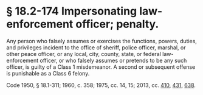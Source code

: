# § 18.2-174 Impersonating law-enforcement officer; penalty.

<p>Any person who falsely assumes or exercises the functions, powers, duties, and privileges incident to the office of sheriff, police officer, marshal, or other peace officer, or any local, city, county, state, or federal law-enforcement officer, or who falsely assumes or pretends to be any such officer, is guilty of a Class 1 misdemeanor. A second or subsequent offense is punishable as a Class 6 felony.</p><p>Code 1950, § 18.1-311; 1960, c. 358; 1975, cc. 14, 15; 2013, cc. <a href='http://lis.virginia.gov/cgi-bin/legp604.exe?131+ful+CHAP0410'>410</a>, <a href='http://lis.virginia.gov/cgi-bin/legp604.exe?131+ful+CHAP0431'>431</a>, <a href='http://lis.virginia.gov/cgi-bin/legp604.exe?131+ful+CHAP0638'>638</a>.</p>